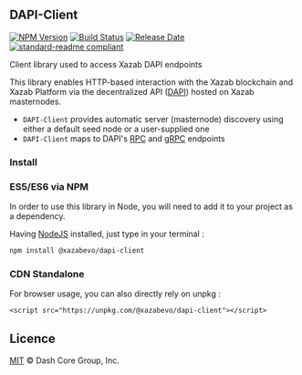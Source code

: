## DAPI-Client

[![NPM Version](https://img.shields.io/npm/v/@xazabevo/dapi-client)](https://www.npmjs.com/package/@xazabevo/dapi-client)
[![Build Status](https://travis-ci.com/xazabevo/dapi-client.svg?branch=master)](https://travis-ci.com/xazabevo/dapi-client)
[![Release Date](https://img.shields.io/github/release-date/xazabevo/dapi-client)](https://github.com/xazabevo/dapi-client/releases/latest)
[![standard-readme compliant](https://img.shields.io/badge/readme%20style-standard-brightgreen)](https://github.com/RichardLitt/standard-readme)

Client library used to access Xazab DAPI endpoints

This library enables HTTP-based interaction with the Xazab blockchain and Xazab
Platform via the decentralized API ([DAPI](https://github.com/xazabevo/dapi))
hosted on Xazab masternodes.

 - `DAPI-Client` provides automatic server (masternode) discovery using either a default seed node or a user-supplied one
 - `DAPI-Client` maps to DAPI's [RPC](https://github.com/xazabevo/dapi/tree/master/lib/rpcServer/commands) and [gRPC](https://github.com/xazabevo/dapi/tree/master/lib/grpcServer/handlers) endpoints

### Install

### ES5/ES6 via NPM

In order to use this library in Node, you will need to add it to your project as a dependency.

Having [NodeJS](https://nodejs.org/) installed, just type in your terminal :

```sh
npm install @xazabevo/dapi-client
```

### CDN Standalone

For browser usage, you can also directly rely on unpkg :

```
<script src="https://unpkg.com/@xazabevo/dapi-client"></script>
```


## Licence

[MIT](https://github.com/xazabevo/dapi-client/blob/master/LICENCE.md) © Dash Core Group, Inc.
